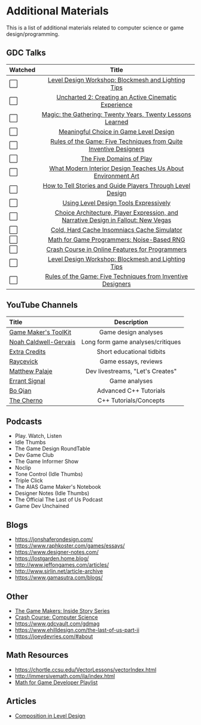 # Additional Materials

This is a list of additional materials related to computer science or game design/programming.

## GDC Talks

Watched | Title
:--| :--: 
:white_large_square: | [Level Design Workshop: Blockmesh and Lighting Tips](https://www.youtube.com/watch?v=09r1B9cVEQY)
:white_large_square: | [Uncharted 2: Creating an Active Cinematic Experience](https://www.youtube.com/watch?v=lXxP6qN39wI)
:white_large_square: | [Magic: the Gathering: Twenty Years, Twenty Lessons Learned](https://www.youtube.com/watch?v=QHHg99hwQGY)
:white_large_square: | [Meaningful Choice in Game Level Design](https://www.youtube.com/watch?v=BEF4GVNzkUw)
:white_large_square: | [Rules of the Game: Five Techniques from Quite Inventive Designers](https://www.youtube.com/watch?v=d8QAVGeEj-U&feature=youtu.be&t=1667)
:white_large_square: | [The Five Domains of Play](https://www.youtube.com/watch?v=cnZ9Fx_tsE8)
:white_large_square: | [What Modern Interior Design Teaches Us About Environment Art](https://www.youtube.com/watch?v=HpjbkKjqPE8)
:white_large_square: | [How to Tell Stories and Guide Players Through Level Design](https://www.youtube.com/watch?v=9RbXTv7iNbw)
:white_large_square: | [Using Level Design Tools Expressively](https://www.youtube.com/watch?v=UwZz-GtCq1Y)
:white_large_square: | [Choice Architecture, Player Expression, and Narrative Design in Fallout: New Vegas](https://www.youtube.com/watch?v=LR4OxNfzTvU)
:white_large_square: | [Cold, Hard Cache Insomniacs Cache Simulator](https://www.youtube.com/watch?v=SZOr0m-K5PQ)
:white_large_square: | [Math for Game Programmers: Noise-Based RNG](https://www.youtube.com/watch?v=LWFzPP8ZbdU&list=WL&index=15&ab_channel=GDC)
:white_large_square: | [Crash Course in Online Features for Programmers](https://www.youtube.com/watch?v=HVpcRXVkQl0&list=WL&index=16&ab_channel=GDC)
:white_large_square: | [Level Design Workshop: Blockmesh and Lighting Tips](https://www.youtube.com/watch?v=09r1B9cVEQY&list=WL&index=17&ab_channel=GDC)
:white_large_square: | [Rules of the Game: Five Techniques from Inventive Designers](https://www.youtube.com/watch?v=d8QAVGeEj-U&list=WL&index=19&ab_channel=GDC)

## YouTube Channels

Title | Description
:-- | :--: 
[Game Maker's ToolKit](https://www.youtube.com/c/MarkBrownGMT/featured) | Game design analyses
[Noah Caldwell-Gervais](https://www.youtube.com/user/broadcaststsatic) | Long form game analyses/critiques
[Extra Credits](https://www.youtube.com/extracredits/featured) | Short educational tidbits
[Raycevick](https://www.youtube.com/c/Raycevick/videos) | Game essays, reviews
[Matthew Palaje](https://www.youtube.com/c/MatthewPalaje/videos) | Dev livestreams, "Let's Creates"
[Errant Signal](https://www.youtube.com/c/ErrantSignal/featured) | Game analyses
[Bo Qian](https://www.youtube.com/user/BoQianTheProgrammer/playlists) | Advanced C++ Tutorials
[The Cherno](https://www.youtube.com/playlist?list=PLlrATfBNZ98dudnM48yfGUldqGD0S4FFb) | C++ Tutorials/Concepts


## Podcasts
- Play. Watch, Listen
- Idle Thumbs
- The Game Design RoundTable
- Dev Game Club
- The Game Informer Show
- Noclip
- Tone Control (Idle Thumbs)
- Triple Click
- The AIAS Game Maker's Notebook
- Designer Notes (Idle Thumbs)
- The Official The Last of Us Podcast
- Game Dev Unchained

## Blogs
- https://jonshaferondesign.com/
- https://www.raphkoster.com/games/essays/
- https://www.designer-notes.com/
- https://lostgarden.home.blog/
- http://www.jeffongames.com/articles/
- http://www.sirlin.net/article-archive
- https://www.gamasutra.com/blogs/

## Other
- [The Game Makers: Inside Story Series](https://www.youtube.com/watch?v=BQbQShqqx_k)
- [Crash Course: Computer Science](https://www.youtube.com/playlist?list=PLH2l6uzC4UEW0s7-KewFLBC1D0l6XRfye)
- https://www.gdcvault.com/gdmag
- https://www.ehilldesign.com/the-last-of-us-part-ii
- https://joeydevries.com/#about

## Math Resources
- https://chortle.ccsu.edu/VectorLessons/vectorIndex.html
- http://immersivemath.com/ila/index.html
- [Math for Game Developer Playlist](https://www.youtube.com/playlist?list=PLW3Zl3wyJwWOpdhYedlD-yCB7WQoHf-My)

## Articles
- [Composition in Level Design](http://level-design.org/?page_id=2274)

